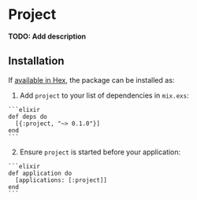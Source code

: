 # Project

**TODO: Add description**

## Installation

If [available in Hex](https://hex.pm/docs/publish), the package can be installed as:

  1. Add `project` to your list of dependencies in `mix.exs`:

    ```elixir
    def deps do
      [{:project, "~> 0.1.0"}]
    end
    ```

  2. Ensure `project` is started before your application:

    ```elixir
    def application do
      [applications: [:project]]
    end
    ```

